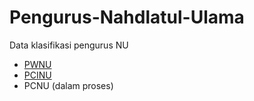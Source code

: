 # Pengurus-Nahdlatul-Ulama
 Data klasifikasi pengurus NU

* [PWNU](https://github.com/Lesbumi-NU/Pengurus-Nahdlatul-Ulama/blob/main/PWNU.csv)
* [PCINU](https://github.com/Lesbumi-NU/Pengurus-Nahdlatul-Ulama/blob/main/PCINU.csv)
* PCNU (dalam proses) 
